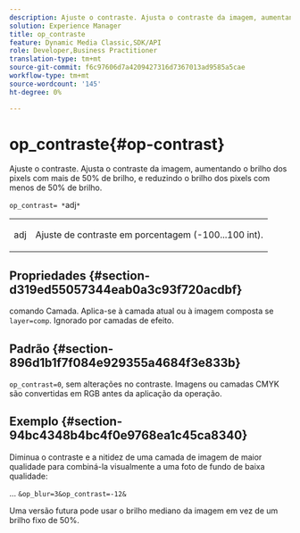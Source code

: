 ```yaml
---
description: Ajuste o contraste. Ajusta o contraste da imagem, aumentando o brilho dos pixels com mais de 50% de brilho, e reduzindo o brilho dos pixels com menos de 50% de brilho.
solution: Experience Manager
title: op_contraste
feature: Dynamic Media Classic,SDK/API
role: Developer,Business Practitioner
translation-type: tm+mt
source-git-commit: f6c97606d7a4209427316d7367013ad9585a5cae
workflow-type: tm+mt
source-wordcount: '145'
ht-degree: 0%

---
```



# op_contraste{#op-contrast}

Ajuste o contraste. Ajusta o contraste da imagem, aumentando o brilho dos pixels com mais de 50% de brilho, e reduzindo o brilho dos pixels com menos de 50% de brilho.

`op_contrast= *`adj`*`

<table id="simpletable_8246802C74424A68A7A2EA5B50A89D42"> 
 <tr class="strow"> 
  <td class="stentry"> <p><span class="varname"> adj</span> </p> </td> 
  <td class="stentry"> <p>Ajuste de contraste em porcentagem (-100...100 int). </p></td> 
 </tr> 
</table>

## Propriedades {#section-d319ed55057344eab0a3c93f720acdbf}

comando Camada. Aplica-se à camada atual ou à imagem composta se `layer=comp`. Ignorado por camadas de efeito.

## Padrão {#section-896d1b1f7f084e929355a4684f3e833b}

`op_contrast=0`, sem alterações no contraste. Imagens ou camadas CMYK são convertidas em RGB antes da aplicação da operação.

## Exemplo {#section-94bc4348b4bc4f0e9768ea1c45ca8340}

Diminua o contraste e a nitidez de uma camada de imagem de maior qualidade para combiná-la visualmente a uma foto de fundo de baixa qualidade:

... `&op_blur=3&op_contrast=-12&`

Uma versão futura pode usar o brilho mediano da imagem em vez de um brilho fixo de 50%.
